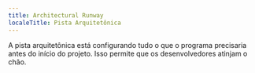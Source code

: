 ```yaml
---
title: Architectural Runway
localeTitle: Pista Arquitetônica
---
```

A pista arquitetônica está configurando tudo o que o programa precisaria antes do início do projeto. Isso permite que os desenvolvedores atinjam o chão.